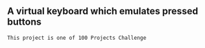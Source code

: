 ## A virtual keyboard which emulates pressed buttons

```bash
This project is one of 100 Projects Challenge
```
